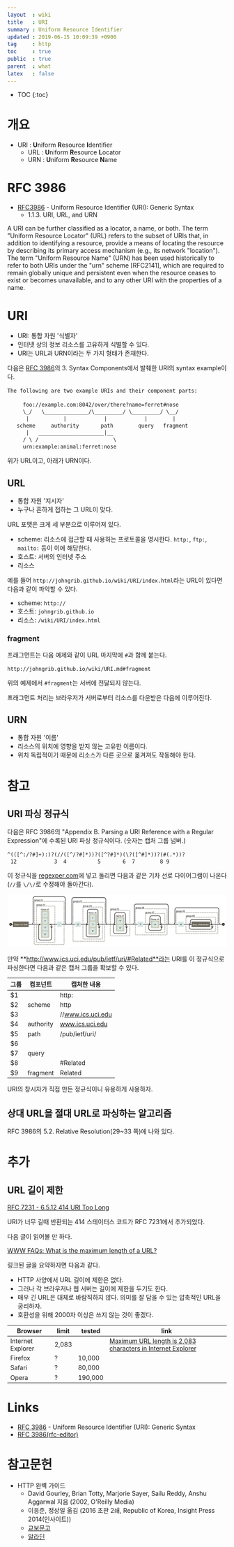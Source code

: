 ```yaml
---
layout  : wiki
title   : URI
summary : Uniform Resource Identifier
updated : 2019-06-15 10:09:39 +0900
tag     : http
toc     : true
public  : true
parent  : what
latex   : false
---
```

* TOC
{:toc}

# 개요

* URI : **U**niform **R**esource **I**dentifier
    * URL : **U**niform **R**esource **L**ocator
    * URN : **U**niform **R**esource **N**ame

# RFC 3986

* [RFC3986](https://www.ietf.org/rfc/rfc3986.txt ) -  Uniform Resource Identifier (URI): Generic Syntax
    * 1.1.3.  URI, URL, and URN

>
A URI can be further classified as a locator, a name, or both.  The
term "Uniform Resource Locator" (URL) refers to the subset of URIs
that, in addition to identifying a resource, provide a means of
locating the resource by describing its primary access mechanism
(e.g., its network "location").  The term "Uniform Resource Name"
(URN) has been used historically to refer to both URIs under the
"urn" scheme [RFC2141], which are required to remain globally unique
and persistent even when the resource ceases to exist or becomes
unavailable, and to any other URI with the properties of a name.


# URI

* URI: 통합 자원 '식별자'
* 인터넷 상의 정보 리소스를 고유하게 식별할 수 있다.
* URI는 URL과 URN이라는 두 가지 형태가 존재한다.

다음은 [RFC 3986](https://www.ietf.org/rfc/rfc3986.txt )의 3. Syntax Components에서 발췌한 URI의 syntax example이다.

```
The following are two example URIs and their component parts:

     foo://example.com:8042/over/there?name=ferret#nose
     \_/   \______________/\_________/ \_________/ \__/
      |           |            |            |        |
   scheme     authority       path        query   fragment
      |   _____________________|__
     / \ /                        \
     urn:example:animal:ferret:nose
```

위가 URL이고, 아래가 URN이다.

## URL

* 통합 자원 '지시자'
* 누구나 흔하게 접하는 그 URL이 맞다.

URL 포맷은 크게 세 부분으로 이루어져 있다.

* scheme: 리소스에 접근할 때 사용하는 프로토콜을 명시한다. `http:`, `ftp:`, `mailto:` 등이 이에 해당한다.
* 호스트: 서버의 인터넷 주소
* 리소스

예를 들어 `http://johngrib.github.io/wiki/URI/index.html`라는 URL이 있다면 다음과 같이 파악할 수 있다.

* scheme: `http://`
* 호스트: `johngrib.github.io`
* 리소스: `/wiki/URI/index.html`

### fragment

프래그먼트는 다음 예제와 같이 URL 마지막에 `#`과 함께 붙는다.

```
http://johngrib.github.io/wiki/URI.md#fragment
```

위의 예제에서 `#fragment`는 서버에 전달되지 않는다.

프래그먼트 처리는 브라우저가 서버로부터 리소스를 다운받은 다음에 이루어진다.

## URN

* 통합 자원 '이름'
* 리소스의 위치에 영향을 받지 않는 고유한 이름이다.
* 위치 독립적이기 때문에 리소스가 다른 곳으로 옮겨져도 작동해야 한다.

# 참고

## URI 파싱 정규식

다음은 RFC 3986의 "Appendix B.  Parsing a URI Reference with a Regular Expression"에
수록된 URI 파싱 정규식이다. (숫자는 캡처 그룹 넘버.)

```regex
^(([^:/?#]+):)?(//([^/?#]*))?([^?#]*)(\?([^#]*))?(#(.*))?
 12            3  4          5       6  7        8 9
```

이 정규식을 [regexper.com](https://regexper.com/#%5E((%5B%5E%3A%2F%3F%23%5D%2B)%3A)%3F(%5C%2F%5C%2F(%5B%5E%2F%3F%23%5D*))%3F(%5B%5E%3F%23%5D*)(%5C%3F(%5B%5E%23%5D*))%3F(%23(.*))%3F )에 넣고 돌리면 다음과 같은 기차 선로 다이어그램이 나온다(`//`를 `\/\/`로 수정해야 돌아간다).

![regex](/post-img/URI/URI.regex.svg)

만약 **http://www.ics.uci.edu/pub/ietf/uri/#Related**라는 URI를 이 정규식으로 파싱한다면 다음과 같은 캡처 그룹을 확보할 수 있다.

| 그룹 | 컴포넌트  | 캡처한 내용       |
|------|-----------|-------------------|
| $1   |           | http:             |
| $2   | scheme    | http              |
| $3   |           | //www.ics.uci.edu |
| $4   | authority | www.ics.uci.edu   |
| $5   | path      | /pub/ietf/uri/    |
| $6   |           | <undefined>       |
| $7   | query     | <undefined>       |
| $8   |           | #Related          |
| $9   | fragment  | Related           |

URI의 창시자가 직접 만든 정규식이니 유용하게 사용하자.

## 상대 URL을 절대 URL로 파싱하는 알고리즘

RFC 3986의 5.2.  Relative Resolution(29~33 쪽)에 나와 있다.

# 추가

## URL 길이 제한

[RFC 7231 - 6.5.12 414 URI Too Long](https://tools.ietf.org/html/rfc7231#section-6.5.12 )

URI가 너무 길때 반환되는 414 스테이터스 코드가 RFC 7231에서 추가되었다.

다음 글이 읽어볼 만 하다.

[WWW FAQs: What is the maximum length of a URL?](https://boutell.com/newfaq/misc/urllength.html )

링크된 글을 요약하자면 다음과 같다.

* HTTP 사양에서 URL 길이에 제한은 없다.
* 그러나 각 브라우저나 웹 서버는 길이에 제한을 두기도 한다.
* 매우 긴 URL은 대체로 바람직하지 않다. 의미를 잘 담을 수 있는 압축적인 URL을 궁리하자.
* 호환성을 위해 2000자 이상은 쓰지 않는 것이 좋겠다.

| Browser           | limit | tested  | link                                                                  |
|-------------------|-------|---------|-----------------------------------------------------------------------|
| Internet Explorer | 2,083 |         | [Maximum URL length is 2,083 characters in Internet Explorer][ie2083] |
| Firefox           | ?     | 10,000  |                                                                       |
| Safari            | ?     | 80,000  |                                                                       |
| Opera             | ?     | 190,000 |                                                                       |

[ie2083]: https://support.microsoft.com/en-us/help/208427/maximum-url-length-is-2-083-characters-in-internet-explorer 


# Links

* [RFC 3986](https://www.ietf.org/rfc/rfc3986.txt ) - Uniform Resource Identifier (URI): Generic Syntax
* [RFC 3986(rfc-editor)](https://www.rfc-editor.org/info/rfc3986 )

# 참고문헌

* HTTP 완벽 가이드
    * David Gourley, Brian Totty, Marjorie Sayer, Sailu Reddy, Anshu Aggarwal 지음 (2002, O'Reilly Media)
    * 이응준, 정상일 옮김 (2016 초판 2쇄, Republic of Korea, Insight Press 2014(인사이트))
    * [교보문고](http://kyobobook.co.kr/product/detailViewKor.laf?mallGb=KOR&ejkGb=KOR&barcode=9788966261208 )
    * [알라딘](http://www.aladin.co.kr/shop/wproduct.aspx?ItemId=49731592 )

